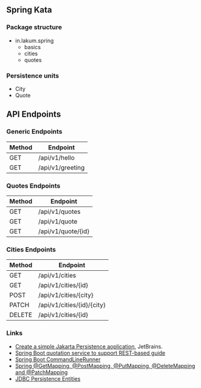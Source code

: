 ## Spring Kata

### Package structure
- in.lakum.spring
  - basics
  - cities
  - quotes

### Persistence units
- City
- Quote

## API Endpoints

### Generic Endpoints
| Method | Endpoint         |
|---|------------------|
|GET| /api/v1/hello    |
|GET| /api/v1/greeting |

### Quotes Endpoints
| Method | Endpoint           |
|---|--------------------|
|GET| /api/v1/quotes     |
|GET| /api/v1/quote      |
|GET| /api/v1/quote/{id} |

### Cities Endpoints
| Method | Endpoint                   |
|---|----------------------------|
|GET| /api/v1/cities             |
|GET| /api/v1/cities/{id}        |
|POST| /api/v1/cities/{city}      |
|PATCH| /api/v1/cities/{id}/{city} |
|DELETE| /api/v1/cities/{id}        |

### Links
- [Create a simple Jakarta Persistence aoplication](https://blog.jetbrains.com/idea/2021/02/creating-a-simple-jakarta-persistence-application/), JetBrains.
- [Spring Boot quotation service to support REST-based guide](https://github.com/spring-guides/quoters)
- [Spring Boot CommandLineRunner](https://zetcode.com/springboot/commandlinerunner/)
- [Spring @GetMapping, @PostMapping, @PutMapping, @DeleteMapping and @PatchMapping](https://www.javaguides.net/2018/11/spring-getmapping-postmapping-putmapping-deletemapping-patchmapping.html)
- [JDBC Persistence Entities](https://docs.spring.io/spring-data/jdbc/docs/current/reference/html/#jdbc.entity-persistence)
